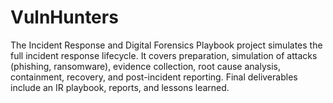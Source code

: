 # VulnHunters
The Incident Response and Digital Forensics Playbook project simulates the full incident response lifecycle. It covers preparation, simulation of attacks (phishing, ransomware), evidence collection, root cause analysis, containment, recovery, and post-incident reporting. Final deliverables include an IR playbook, reports, and lessons learned.
